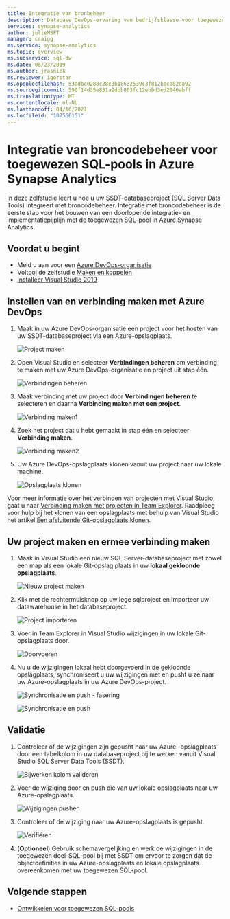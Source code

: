 ```yaml
---
title: Integratie van bronbeheer
description: Database DevOps-ervaring van bedrijfsklasse voor toegewezen SQL-pools, met systeemeigen integratie van broncodebeheer met behulp van Azure-opslagplaatsen (Git en GitHub).
services: synapse-analytics
author: julieMSFT
manager: craigg
ms.service: synapse-analytics
ms.topic: overview
ms.subservice: sql-dw
ms.date: 08/23/2019
ms.author: jrasnick
ms.reviewer: igorstan
ms.openlocfilehash: 53adbc0288c28c3b18632539c3f812bbca82da92
ms.sourcegitcommit: 590f14d35e831a2dbb803fc12ebbd3ed2046abff
ms.translationtype: MT
ms.contentlocale: nl-NL
ms.lasthandoff: 04/16/2021
ms.locfileid: "107566151"
---
```

# <a name="source-control-integration-for-dedicated-sql-pool-in-azure-synapse-analytics"></a>Integratie van broncodebeheer voor toegewezen SQL-pools in Azure Synapse Analytics

In deze zelfstudie leert u hoe u uw SSDT-databaseproject (SQL Server Data Tools) integreert met broncodebeheer.  Integratie met broncodebeheer is de eerste stap voor het bouwen van een doorlopende integratie- en implementatiepijplijn met de toegewezen SQL-pool in Azure Synapse Analytics.

## <a name="before-you-begin"></a>Voordat u begint

- Meld u aan voor een [Azure DevOps-organisatie](https://azure.microsoft.com/services/devops/)
- Voltooi de zelfstudie [Maken en koppelen](create-data-warehouse-portal.md)
- [Installeer Visual Studio 2019](https://visualstudio.microsoft.com/vs/older-downloads/)

## <a name="set-up-and-connect-to-azure-devops"></a>Instellen van en verbinding maken met Azure DevOps

1. Maak in uw Azure DevOps-organisatie een project voor het hosten van uw SSDT-databaseproject via een Azure-opslagplaats.

   ![Project maken](./media/sql-data-warehouse-source-control-integration/1-create-project-azure-devops.png "Project maken")

2. Open Visual Studio en selecteer **Verbindingen beheren** om verbinding te maken met uw Azure DevOps-organisatie en project uit stap één.

   ![Verbindingen beheren](./media/sql-data-warehouse-source-control-integration/2-manage-connections.png "Verbindingen beheren")

3. Maak verbinding met uw project door **Verbindingen beheren** te selecteren en daarna **Verbinding maken met een project**.
 
    ![Verbinding maken1](./media/sql-data-warehouse-source-control-integration/3-connect-project.png "Verbinding maken")


4. Zoek het project dat u hebt gemaakt in stap één en selecteer **Verbinding maken**.
 
    ![Verbinding maken2](./media/sql-data-warehouse-source-control-integration/3.5-connect.png "Verbinding maken")


3. Uw Azure DevOps-opslagplaats klonen vanuit uw project naar uw lokale machine.

   ![Opslagplaats klonen](./media/sql-data-warehouse-source-control-integration/4-clone-repo.png "Opslagplaats klonen")

Voor meer informatie over het verbinden van projecten met Visual Studio, gaat u naar [Verbinding maken met projecten in Team Explorer](/visualstudio/ide/connect-team-project?view=vs-2019&preserve-view=true). Raadpleeg voor hulp bij het klonen van een opslagplaats met behulp van Visual Studio het artikel [Een afsluitende Git-opslagplaats klonen](/azure/devops/repos/git/clone?tabs=visual-studio). 

## <a name="create-and-connect-your-project"></a>Uw project maken en ermee verbinding maken

1. Maak in Visual Studio een nieuw SQL Server-databaseproject met zowel een map als een lokale Git-opslag plaats in uw **lokaal gekloonde opslagplaats**.

   ![Nieuw project maken](./media/sql-data-warehouse-source-control-integration/5-create-new-project.png "Nieuw project maken")  

2. Klik met de rechtermuisknop op uw lege sqlproject en importeer uw datawarehouse in het databaseproject.

   ![Project importeren](./media/sql-data-warehouse-source-control-integration/6-import-new-project.png "Project importeren")  

3. Voer in Team Explorer in Visual Studio wijzigingen in uw lokale Git-opslagplaats door.

   ![Doorvoeren](./media/sql-data-warehouse-source-control-integration/6.5-commit-push-changes.png "Doorvoeren")  

4. Nu u de wijzigingen lokaal hebt doorgevoerd in de gekloonde opslagplaats, synchroniseert u uw wijzigingen met en pusht u ze naar uw Azure-opslagplaats in uw Azure DevOps-project.

   ![Synchronisatie en push - fasering](./media/sql-data-warehouse-source-control-integration/7-commit-push-changes.png "Synchronisatie en push - fasering")

   ![Synchronisatie en push](./media/sql-data-warehouse-source-control-integration/7.5-commit-push-changes.png "Synchronisatie en push")  

## <a name="validation"></a>Validatie

1. Controleer of de wijzigingen zijn gepusht naar uw Azure -opslagplaats door een tabelkolom in uw databaseproject bij te werken vanuit Visual Studio SQL Server Data Tools (SSDT).

   ![Bijwerken kolom valideren](./media/sql-data-warehouse-source-control-integration/8-validation-update-column.png "Bijwerken kolom valideren")

2. Voer de wijziging door en push die van uw lokale opslagplaats naar uw Azure-opslagplaats.

   ![Wijzigingen pushen](./media/sql-data-warehouse-source-control-integration/9-push-column-change.png "Wijzigingen pushen")

3. Controleer of de wijziging naar uw Azure-opslagplaats is gepusht.

   ![Verifiëren](./media/sql-data-warehouse-source-control-integration/10-verify-column-change-pushed.png "Wijzigingen controleren")

4. (**Optioneel**) Gebruik schemavergelijking en werk de wijzigingen in de toegewezen doel-SQL-pool bij met SSDT om ervoor te zorgen dat de objectdefinities in uw Azure-opslagplaats en lokale opslagplaats overeenkomen met uw toegewezen SQL-pool.

## <a name="next-steps"></a>Volgende stappen

- [Ontwikkelen voor toegewezen SQL-pools](sql-data-warehouse-overview-develop.md)